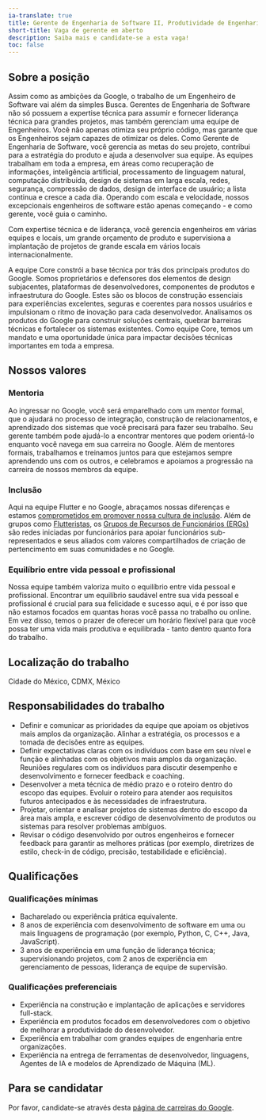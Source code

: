 ```yaml
---
ia-translate: true
title: Gerente de Engenharia de Software II, Produtividade de Engenharia Flutter
short-title: Vaga de gerente em aberto
description: Saiba mais e candidate-se a esta vaga!
toc: false
---
```


## Sobre a posição

Assim como as ambições da Google, o trabalho de um Engenheiro de Software vai além da simples Busca. Gerentes de Engenharia de Software não só possuem a expertise técnica para assumir e fornecer liderança técnica para grandes projetos, mas também gerenciam uma equipe de Engenheiros. Você não apenas otimiza seu próprio código, mas garante que os Engenheiros sejam capazes de otimizar os deles. Como Gerente de Engenharia de Software, você gerencia as metas do seu projeto, contribui para a estratégia do produto e ajuda a desenvolver sua equipe. As equipes trabalham em toda a empresa, em áreas como recuperação de informações, inteligência artificial, processamento de linguagem natural, computação distribuída, design de sistemas em larga escala, redes, segurança, compressão de dados, design de interface de usuário; a lista continua e cresce a cada dia. Operando com escala e velocidade, nossos excepcionais engenheiros de software estão apenas começando - e como gerente, você guia o caminho.

Com expertise técnica e de liderança, você gerencia engenheiros em várias equipes e locais, um grande orçamento de produto e supervisiona a implantação de projetos de grande escala em vários locais internacionalmente.

A equipe Core constrói a base técnica por trás dos principais produtos do Google. Somos proprietários e defensores dos elementos de design subjacentes, plataformas de desenvolvedores, componentes de produtos e infraestrutura do Google. Estes são os blocos de construção essenciais para experiências excelentes, seguras e coerentes para nossos usuários e impulsionam o ritmo de inovação para cada desenvolvedor. Analisamos os produtos do Google para construir soluções centrais, quebrar barreiras técnicas e fortalecer os sistemas existentes. Como equipe Core, temos um mandato e uma oportunidade única para impactar decisões técnicas importantes em toda a empresa.

## Nossos valores

### Mentoria

Ao ingressar no Google, você será emparelhado com um mentor formal,
que o ajudará no processo de integração, construção de relacionamentos,
e aprendizado dos sistemas que você precisará para fazer seu trabalho.
Seu gerente também pode ajudá-lo a encontrar mentores que podem orientá-lo
enquanto você navega em sua carreira no Google. Além de mentores formais,
trabalhamos e treinamos juntos para que estejamos sempre aprendendo uns com os outros,
e celebramos e apoiamos a progressão na carreira de nossos membros da equipe.

### Inclusão

Aqui na equipe Flutter e no Google, abraçamos nossas diferenças
e estamos [comprometidos em promover nossa cultura de inclusão](https://flutter.dev/culture).
Além de grupos como [Flutteristas](https://flutteristas.org/),
os [Grupos de Recursos de Funcionários (ERGs)](https://diversity.google/commitments/)
são redes iniciadas por funcionários para apoiar funcionários sub-representados
e seus aliados com valores compartilhados de criação de pertencimento
em suas comunidades e no Google.

### Equilíbrio entre vida pessoal e profissional

Nossa equipe também valoriza muito o equilíbrio entre vida pessoal e profissional.
Encontrar um equilíbrio saudável entre sua vida pessoal e profissional
é crucial para sua felicidade e sucesso aqui, e é por isso que não estamos focados
em quantas horas você passa no trabalho ou online. Em vez disso,
temos o prazer de oferecer um horário flexível para que você possa ter uma vida mais produtiva e
equilibrada - tanto dentro quanto fora do trabalho.

## Localização do trabalho

Cidade do México, CDMX, México

## Responsabilidades do trabalho

* Definir e comunicar as prioridades da equipe que apoiam os objetivos mais amplos da organização. Alinhar a estratégia, os processos e a tomada de decisões entre as equipes.
* Definir expectativas claras com os indivíduos com base em seu nível e função e alinhadas com os objetivos mais amplos da organização. Reuniões regulares com os indivíduos para discutir desempenho e desenvolvimento e fornecer feedback e coaching.
* Desenvolver a meta técnica de médio prazo e o roteiro dentro do escopo das equipes. Evoluir o roteiro para atender aos requisitos futuros antecipados e às necessidades de infraestrutura.
* Projetar, orientar e analisar projetos de sistemas dentro do escopo da área mais ampla, e escrever código de desenvolvimento de produtos ou sistemas para resolver problemas ambíguos.
* Revisar o código desenvolvido por outros engenheiros e fornecer feedback para garantir as melhores práticas (por exemplo, diretrizes de estilo, check-in de código, precisão, testabilidade e eficiência).

## Qualificações

### Qualificações mínimas

* Bacharelado ou experiência prática equivalente.
* 8 anos de experiência com desenvolvimento de software em uma ou mais linguagens de programação (por exemplo, Python, C, C++, Java, JavaScript).
* 3 anos de experiência em uma função de liderança técnica; supervisionando projetos, com 2 anos de experiência em gerenciamento de pessoas, liderança de equipe de supervisão.

### Qualificações preferenciais

* Experiência na construção e implantação de aplicações e servidores full-stack.
* Experiência em produtos focados em desenvolvedores com o objetivo de melhorar a produtividade do desenvolvedor.
* Experiência em trabalhar com grandes equipes de engenharia entre organizações.
* Experiência na entrega de ferramentas de desenvolvedor, linguagens, Agentes de IA e modelos de Aprendizado de Máquina (ML).

## Para se candidatar

Por favor, candidate-se através desta [página de carreiras do Google](https://www.google.com/about/careers/applications/jobs/results/83236711349265094).
